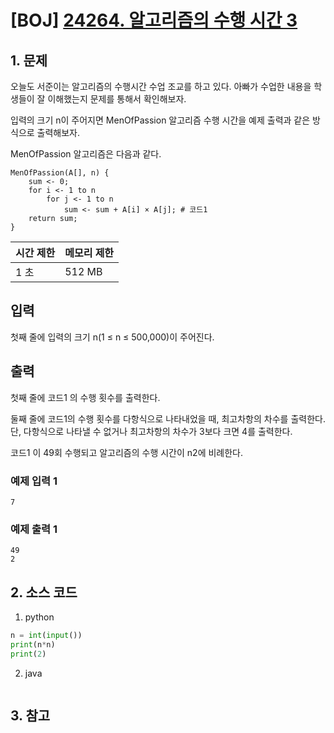 # [BOJ] [24264. 알고리즘의 수행 시간 3](https://www.acmicpc.net/problem/24264)

## 1. 문제

오늘도 서준이는 알고리즘의 수행시간 수업 조교를 하고 있다. 아빠가 수업한 내용을 학생들이 잘 이해했는지 문제를 통해서 확인해보자.

입력의 크기 n이 주어지면 MenOfPassion 알고리즘 수행 시간을 예제 출력과 같은 방식으로 출력해보자.

MenOfPassion 알고리즘은 다음과 같다.

```
MenOfPassion(A[], n) {
    sum <- 0;
    for i <- 1 to n
        for j <- 1 to n
            sum <- sum + A[i] × A[j]; # 코드1
    return sum;
}
```


| 시간 제한 | 메모리 제한 |
|:------|:-------| 
| 1 초   | 512 MB |


## 입력

첫째 줄에 입력의 크기 n(1 ≤ n ≤ 500,000)이 주어진다.


## 출력

첫째 줄에 코드1 의 수행 횟수를 출력한다.

둘째 줄에 코드1의 수행 횟수를 다항식으로 나타내었을 때, 최고차항의 차수를 출력한다. 단, 다항식으로 나타낼 수 없거나 최고차항의 차수가 3보다 크면 4를 출력한다.

코드1 이 49회 수행되고 알고리즘의 수행 시간이 n2에 비례한다.

### 예제 입력 1

```
7
```

### 예제 출력 1

```
49
2
```




## 2. 소스 코드

1. python

```python
n = int(input())
print(n*n)
print(2)
```

2. java

```java

```


## 3. 참고

```

```



